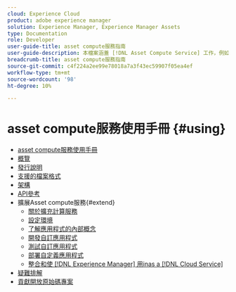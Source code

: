 ```yaml
---
cloud: Experience Cloud
product: adobe experience manager
solution: Experience Manager, Experience Manager Assets
type: Documentation
role: Developer
user-guide-title: asset compute服務指南
user-guide-description: 本檔案涵蓋 [!DNL Asset Compute Service] 工作，例如如何開發、管理、部署和疑難排解自訂程式碼。
breadcrumb-title: asset compute服務指南
source-git-commit: c4f224a2ee99e78018a7a3f43ec59907f05ea4ef
workflow-type: tm+mt
source-wordcount: '98'
ht-degree: 10%

---
```



# asset compute服務使用手冊 {#using}

+ [asset compute服務使用手冊](home.md)
+ [概覽](introduction.md)
+ [發行說明](release-notes.md)
+ [支援的檔案格式](https://experienceleague.adobe.com/docs/experience-manager-cloud-service/assets/file-format-support.html)
+ [架構](architecture.md)
+ [API參考](api.md)
+ 擴展Asset compute服務{#extend}
   + [關於擴充計算服務](understand-extensibility.md)
   + [設定環境](setup-environment.md)
   + [了解應用程式的內部概念](custom-application-internals.md)
   + [開發自訂應用程式](develop-custom-application.md)
   + [測試自訂應用程式](test-custom-application.md)
   + [部署自定義應用程式](deploy-custom-application.md)
   + [整合和使 [!DNL Experience Manager] 用inas a [!DNL Cloud Service]](https://experienceleague.adobe.com/docs/experience-manager-cloud-service/assets/asset-microservices-overview.html)
+ [疑難排解](troubleshooting.md)
+ [貢獻開放原始碼專案](contribute-to-compute-service.md)
